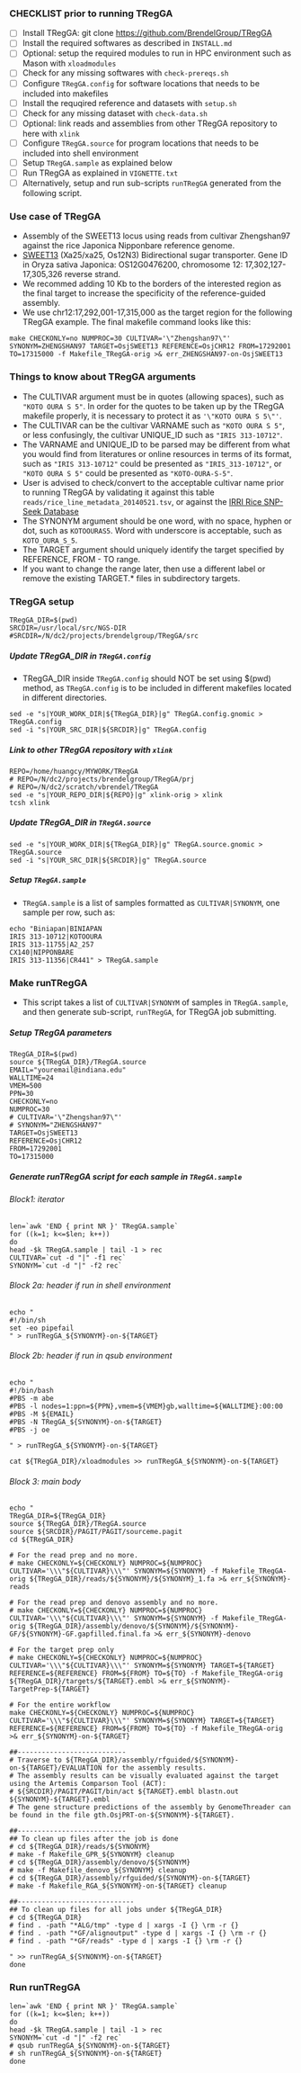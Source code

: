 ### CHECKLIST prior to running TRegGA
- [ ] Install TRegGA: git clone https://github.com/BrendelGroup/TRegGA
- [ ] Install the required softwares as described in `INSTALL.md`
- [ ] Optional: setup the required modules to run in HPC environment such as Mason with `xloadmodules`
- [ ] Check for any missing softwares with `check-prereqs.sh` 
- [ ] Configure `TRegGA.config` for software locations that needs to be included into makefiles
- [ ] Install the requqired reference and datasets with `setup.sh`
- [ ] Check for any missing dataset with `check-data.sh`
- [ ] Optional: link reads and assemblies from other TRegGA repository to here with `xlink`
- [ ] Configure `TRegGA.source` for program locations that needs to be included into shell environment
- [ ] Setup `TRegGA.sample` as explained below
- [ ] Run TRegGA as explained in `VIGNETTE.txt`
- [ ] Alternatively, setup and run sub-scripts `runTRegGA` generated from the following script.  

### Use case of TRegGA
* Assembly of the SWEET13 locus using reads from cultivar Zhengshan97 against the rice Japonica Nipponbare reference genome.
* [SWEET13](http://plants.ensembl.org/Oryza_sativa/Gene/Summary?g=OS12G0476200;r=12:17302127-17305326;t=OS12T0476200-01) (Xa25/xa25, Os12N3) Bidirectional sugar transporter. Gene ID in Oryza sativa Japonica: OS12G0476200, chromosome 12: 17,302,127-17,305,326 reverse strand.
* We recommed adding 10 Kb to the borders of the interested region as the final target to increase the specificity of the reference-guided assembly.
* We use chr12:17,292,001-17,315,000 as the target region for the following TRegGA example. The final makefile command looks like this:
```
make CHECKONLY=no NUMPROC=30 CULTIVAR='\"Zhengshan97\"' SYNONYM=ZHENGSHAN97 TARGET=OsjSWEET13 REFERENCE=OsjCHR12 FROM=17292001 TO=17315000 -f Makefile_TRegGA-orig >& err_ZHENGSHAN97-on-OsjSWEET13
```
### Things to know about TRegGA arguments
* The CULTIVAR argument must be in quotes (allowing spaces), such as `"KOTO OURA S 5"`. In order for the quotes to be taken up by the TRegGA makefile properly, it is necessary to protect it as `'\"KOTO OURA S 5\"'`.
* The CULTIVAR can be the cultivar VARNAME such as `"KOTO OURA S 5"`, or less confusingly, the cultivar UNIQUE_ID such as `"IRIS 313-10712"`.
* The VARNAME and UNIQUE_ID to be parsed may be different from what you would find from literatures or online resources in terms of its format, such as `"IRIS 313-10712"` could be presented as `"IRIS_313-10712"`, or `"KOTO OURA S 5"` could be presented as `"KOTO-OURA-S-5"`.
* User is advised to check/convert to the acceptable cultivar name prior to running TRegGA by validating it against this table `reads/rice_line_metadata_20140521.tsv`, or against the [IRRI Rice SNP-Seek Database](http://oryzasnp.org/iric-portal/_variety.zul) 
* The SYNONYM argument should be one word, with no space, hyphen or dot, such as `KOTOOURAS5`. Word with underscore is acceptable, such as `KOTO_OURA_S_5`. 
* The TARGET argument should uniquely identify the target specified by REFERENCE, FROM - TO range.
* If you want to change the range later, then use a different label or remove the existing TARGET.* files in subdirectory targets.

### TRegGA setup
```
TRegGA_DIR=$(pwd)
SRCDIR=/usr/local/src/NGS-DIR
#SRCDIR=/N/dc2/projects/brendelgroup/TRegGA/src
```
##### Update TRegGA_DIR in `TRegGA.config`
* TRegGA_DIR inside `TRegGA.config` should NOT be set using $(pwd) method, as `TRegGA.config` is to be included in different makefiles located in different directories.
```
sed -e "s|YOUR_WORK_DIR|${TRegGA_DIR}|g" TRegGA.config.gnomic > TRegGA.config
sed -i "s|YOUR_SRC_DIR|${SRCDIR}|g" TRegGA.config
```
##### Link to other TRegGA repository with `xlink`
```
REPO=/home/huangcy/MYWORK/TRegGA
# REPO=/N/dc2/projects/brendelgroup/TRegGA/prj
# REPO=/N/dc2/scratch/vbrendel/TRegGA
sed -e "s|YOUR_REPO_DIR|${REPO}|g" xlink-orig > xlink
tcsh xlink
```
##### Update TRegGA_DIR in `TRegGA.source`
```
sed -e "s|YOUR_WORK_DIR|${TRegGA_DIR}|g" TRegGA.source.gnomic > TRegGA.source
sed -i "s|YOUR_SRC_DIR|${SRCDIR}|g" TRegGA.source
```
##### Setup `TRegGA.sample`
* `TRegGA.sample` is a list of samples formatted as `CULTIVAR|SYNONYM`, one sample per row, such as:
```
echo "Biniapan|BINIAPAN
IRIS 313-10712|KOTOOURA
IRIS 313-11755|A2_257
CX140|NIPPONBARE
IRIS 313-11356|CR441" > TRegGA.sample
```

### Make runTRegGA
* This script takes a list of `CULTIVAR|SYNONYM` of samples in `TRegGA.sample`, and then generate sub-script, `runTRegGA`, for TRegGA job submitting.

##### Setup TRegGA parameters 

```
TRegGA_DIR=$(pwd)
source ${TRegGA_DIR}/TRegGA.source
EMAIL="youremail@indiana.edu"
WALLTIME=24
VMEM=500
PPN=30
CHECKONLY=no
NUMPROC=30
# CULTIVAR='\"Zhengshan97\"'
# SYNONYM="ZHENGSHAN97"
TARGET=OsjSWEET13
REFERENCE=OsjCHR12
FROM=17292001
TO=17315000
```
##### Generate runTRegGA script for each sample in `TRegGA.sample` 

###### Block1: iterator
```
len=`awk 'END { print NR }' TRegGA.sample`
for ((k=1; k<=$len; k++))
do
head -$k TRegGA.sample | tail -1 > rec
CULTIVAR=`cut -d "|" -f1 rec`
SYNONYM=`cut -d "|" -f2 rec`
```
###### Block 2a: header if run in shell environment 
```
echo "
#!/bin/sh
set -eo pipefail
" > runTRegGA_${SYNONYM}-on-${TARGET}
```
###### Block 2b: header if run in qsub environment
```
echo "
#!/bin/bash
#PBS -m abe
#PBS -l nodes=1:ppn=${PPN},vmem=${VMEM}gb,walltime=${WALLTIME}:00:00
#PBS -M ${EMAIL}
#PBS -N TRegGA_${SYNONYM}-on-${TARGET}
#PBS -j oe

" > runTRegGA_${SYNONYM}-on-${TARGET}

cat ${TRegGA_DIR}/xloadmodules >> runTRegGA_${SYNONYM}-on-${TARGET}
```
###### Block 3: main body
```
echo "
TRegGA_DIR=${TRegGA_DIR}
source ${TRegGA_DIR}/TRegGA.source
source ${SRCDIR}/PAGIT/PAGIT/sourceme.pagit
cd ${TRegGA_DIR}

# For the read prep and no more.
# make CHECKONLY=${CHECKONLY} NUMPROC=${NUMPROC} CULTIVAR='\\\"${CULTIVAR}\\\"' SYNONYM=${SYNONYM} -f Makefile_TRegGA-orig ${TRegGA_DIR}/reads/${SYNONYM}/${SYNONYM}_1.fa >& err_${SYNONYM}-reads

# For the read prep and denovo assembly and no more.
# make CHECKONLY=${CHECKONLY} NUMPROC=${NUMPROC} CULTIVAR='\\\"${CULTIVAR}\\\"' SYNONYM=${SYNONYM} -f Makefile_TRegGA-orig ${TRegGA_DIR}/assembly/denovo/${SYNONYM}/${SYNONYM}-GF/${SYNONYM}-GF.gapfilled.final.fa >& err_${SYNONYM}-denovo

# For the target prep only
# make CHECKONLY=${CHECKONLY} NUMPROC=${NUMPROC} CULTIVAR='\\\"${CULTIVAR}\\\"' SYNONYM=${SYNONYM} TARGET=${TARGET} REFERENCE=${REFERENCE} FROM=${FROM} TO=${TO} -f Makefile_TRegGA-orig ${TRegGA_DIR}/targets/${TARGET}.embl >& err_${SYNONYM}-TargetPrep-${TARGET}

# For the entire workflow
make CHECKONLY=${CHECKONLY} NUMPROC=${NUMPROC} CULTIVAR='\\\"${CULTIVAR}\\\"' SYNONYM=${SYNONYM} TARGET=${TARGET} REFERENCE=${REFERENCE} FROM=${FROM} TO=${TO} -f Makefile_TRegGA-orig >& err_${SYNONYM}-on-${TARGET}

##---------------------------
# Traverse to ${TRegGA_DIR}/assembly/rfguided/${SYNONYM}-on-${TARGET}/EVALUATION for the assembly results.
# The assembly results can be visually evaluated against the target using the Artemis Comparson Tool (ACT):
# ${SRCDIR}/PAGIT/PAGIT/bin/act ${TARGET}.embl blastn.out ${SYNONYM}-${TARGET}.embl
# The gene structure predictions of the assembly by GenomeThreader can be found in the file gth.OsjPRT-on-${SYNONYM}-${TARGET}.

##---------------------------
## To clean up files after the job is done
# cd ${TRegGA_DIR}/reads/${SYNONYM}
# make -f Makefile_GPR_${SYNONYM} cleanup
# cd ${TRegGA_DIR}/assembly/denovo/${SYNONYM}
# make -f Makefile_denovo_${SYNONYM} cleanup
# cd ${TRegGA_DIR}/assembly/rfguided/${SYNONYM}-on-${TARGET}
# make -f Makefile_RGA_${SYNONYM}-on-${TARGET} cleanup

##-----------------------------
## To clean up files for all jobs under ${TRegGA_DIR}
# cd ${TRegGA_DIR}
# find . -path "*ALG/tmp" -type d | xargs -I {} \rm -r {}
# find . -path "*GF/alignoutput" -type d | xargs -I {} \rm -r {}
# find . -path "*GF/reads" -type d | xargs -I {} \rm -r {}

" >> runTRegGA_${SYNONYM}-on-${TARGET}
done
```

### Run runTRegGA
```
len=`awk 'END { print NR }' TRegGA.sample`
for ((k=1; k<=$len; k++))
do
head -$k TRegGA.sample | tail -1 > rec
SYNONYM=`cut -d "|" -f2 rec`
# qsub runTRegGA_${SYNONYM}-on-${TARGET}
# sh runTRegGA_${SYNONYM}-on-${TARGET}
done
```

